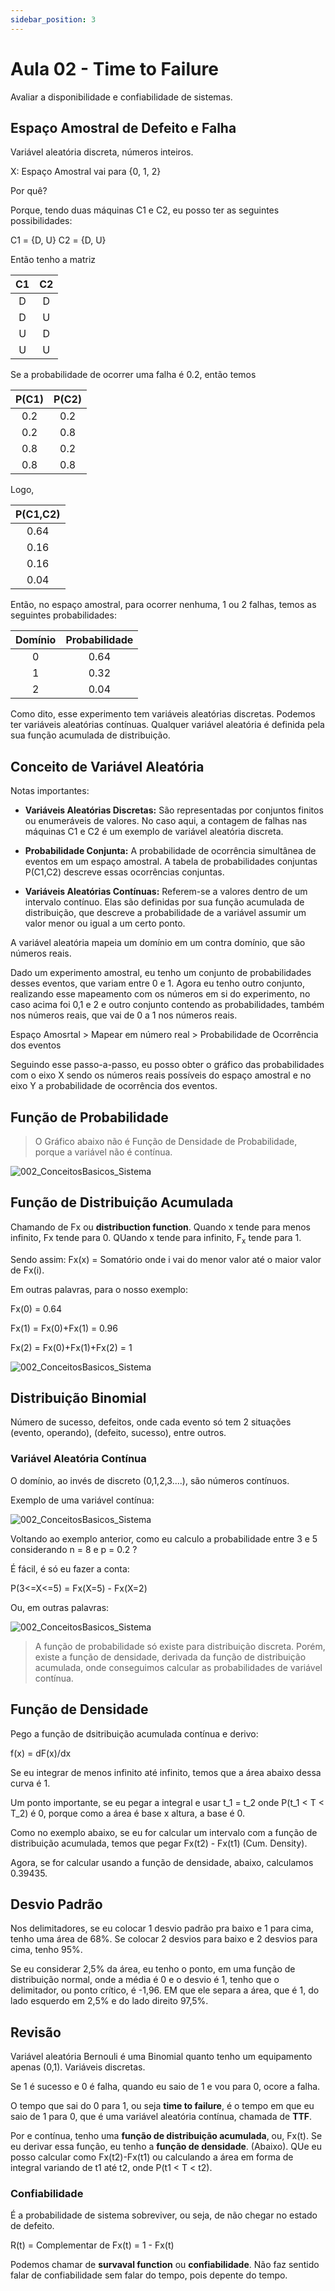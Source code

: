 ```yaml
---
sidebar_position: 3
---
```


# Aula 02 - Time to Failure

Avaliar a disponibilidade e confiabilidade de sistemas.

## Espaço Amostral de Defeito e Falha

Variável aleatória discreta, números inteiros.

X: Espaço Amostral vai para {0, 1, 2}

Por quê?

Porque, tendo duas máquinas C1 e C2, eu posso ter as seguintes possibilidades:

C1 = {D, U}
C2 = {D, U}

Então tenho a matriz

| C1 | C2 |
|:-------------:|:-------------:|
|       D       |       D       |
|       D       |       U       |
|       U       |       D       |
|       U       |       U       |

Se a probabilidade de ocorrer uma falha é 0.2, então temos

| P(C1) | P(C2) |
|:----------------:|:----------------:|
|       0.2        |       0.2        |
|       0.2        |       0.8        |
|       0.8        |       0.2        |
|       0.8        |       0.8        |

Logo,

| P(C1,C2) |
|:-----------------------------:|
|             0.64              |
|             0.16              |
|             0.16              |
|             0.04              |

Então, no espaço amostral, para ocorrer nenhuma, 1 ou 2 falhas, temos as seguintes probabilidades:

| Domínio | Probabilidade |
|:-------:|:-------------:|
|    0    |      0.64     |
|    1    |      0.32     |
|    2    |      0.04     |

Como dito, esse experimento tem variáveis aleatórias discretas. Podemos ter variáveis aleatórias contínuas.
Qualquer variável aleatória é definida pela sua função acumulada de distribuição.

## Conceito de Variável Aleatória

Notas importantes:

- **Variáveis Aleatórias Discretas:** São representadas por conjuntos finitos ou enumeráveis de valores. No caso aqui, a contagem de falhas nas máquinas C1 e C2 é um exemplo de variável aleatória discreta.

- **Probabilidade Conjunta:** A probabilidade de ocorrência simultânea de eventos em um espaço amostral. A tabela de probabilidades conjuntas P(C1,C2) descreve essas ocorrências conjuntas.

- **Variáveis Aleatórias Contínuas:** Referem-se a valores dentro de um intervalo contínuo. Elas são definidas por sua função acumulada de distribuição, que descreve a probabilidade de a variável assumir um valor menor ou igual a um certo ponto.

A variável aleatória mapeia um domínio em um contra domínio, que são números reais. 

Dado um experimento amostral, eu tenho um conjunto de probabilidades desses eventos, que variam entre 0 e 1. 
Agora eu tenho outro conjunto, realizando esse mapeamento com os números em si do experimento, no caso acima foi 0,1 e 2 e outro conjunto contendo as probabilidades, também nos números reais, que vai de 0 a 1 nos números reais. 

Espaço Amosrtal > Mapear em número real > Probabilidade de Ocorrência dos eventos

Seguindo esse passo-a-passo, eu posso obter o gráfico das probabilidades com o eixo X sendo os números reais possíveis do espaço amostral e no eixo Y a probabilidade de ocorrência dos eventos.

## Função de Probabilidade 

> O Gráfico abaixo não é Função de Densidade de Probabilidade, porque a variável não é contínua.

![002_ConceitosBasicos_Sistema](./images/funcao_de_probabilidade.png)

## Função de Distribuição Acumulada

Chamando de Fx ou **distribuction function**.
Quando x tende para menos infinito, Fx tende para 0.
QUando x tende para infinito, F<sub>x</sub> tende para 1.

Sendo assim:
Fx(x) = Somatório onde i vai do menor valor até o maior valor de Fx(i).

Em outras palavras, para o nosso exemplo:

Fx(0) = 0.64

Fx(1) = Fx(0)+Fx(1) = 0.96

Fx(2) = Fx(0)+Fx(1)+Fx(2) = 1

![002_ConceitosBasicos_Sistema](./images/funcao_de_distribuicao_acumulada.png)

## Distribuição Binomial

Número de sucesso, defeitos, onde cada evento só tem 2 situações (evento, operando), (defeito, sucesso), entre outros.

### Variável Aleatória Contínua

O domínio, ao invés de discreto (0,1,2,3....), são números contínuos. 

Exemplo de uma variável contínua:

![002_ConceitosBasicos_Sistema](./images/continua_distribuicao_acumulada.png)

Voltando ao exemplo anterior, como eu calculo a probabilidade entre 3 e 5 considerando n = 8 e p = 0.2 ?

É fácil, é só eu fazer a conta:

P(3<=X<=5) = Fx(X=5) - Fx(X=2)

Ou, em outras palavras:

![002_ConceitosBasicos_Sistema](./images/prob_em_F.png)

> A função de probabilidade só existe para distribuição discreta. Porém, existe a função de densidade, derivada da função de distribuição acumulada, onde conseguimos calcular as probabilidades de variável contínua.

## Função de Densidade

Pego a função de dsitribuição acumulada contínua e derivo:

f(x) = dF(x)/dx

Se eu integrar de menos infinito até infinito, temos que a área abaixo dessa curva é 1.

Um ponto importante, se eu pegar a integral e usar t_1 = t_2 onde P(t_1 < T < T_2) é 0, porque como a área é base x altura, a base é 0. 

Como no exemplo abaixo, se eu for calcular um intervalo com a função de distribuição acumulada, temos que pegar Fx(t2) - Fx(t1) (Cum. Density).

Agora, se for calcular usando a função de densidade, abaixo, calculamos 0.39435.

## Desvio Padrão

Nos delimitadores, se eu colocar 1 desvio padrão pra baixo e 1 para cima, tenho uma área de 68%. Se colocar 2 desvios para baixo e 2 desvios para cima, tenho 95%. 

Se eu considerar 2,5% da área, eu tenho o ponto, em uma função de distribuição normal, onde a média é 0 e o desvio é 1, tenho que o delimitador, ou ponto crítico, é -1,96. EM que ele separa a área, que é 1, do lado esquerdo em 2,5% e do lado direito 97,5%.

## Revisão

Variável aleatória Bernouli é uma Binomial quanto tenho um equipamento apenas (0,1). Variáveis discretas.

Se 1 é sucesso e 0 é falha, quando eu saio de 1 e vou para 0, ocore a falha.

O tempo que sai do 0 para 1, ou seja **time to failure**, é o tempo em que eu saio de 1 para 0, que é uma variável aleatória contínua, chamada de **TTF**.

Por e contínua, tenho uma **função de distribuição acumulada**, ou, Fx(t). Se eu derivar essa função, eu tenho a **função de densidade**. (Abaixo). QUe eu posso calcular como Fx(t2)-Fx(t1) ou calculando a área em forma de integral variando de t1 até t2, onde P(t1 < T < t2).

### Confiabilidade

É a probabilidade de sistema sobreviver, ou seja, de não chegar no estado de defeito. 

R(t) = Complementar de Fx(t) = 1 - Fx(t)

Podemos chamar de **survaval function** ou **confiabilidade**. Não faz sentido falar de confiabilidade sem falar do tempo, pois depente do tempo.


